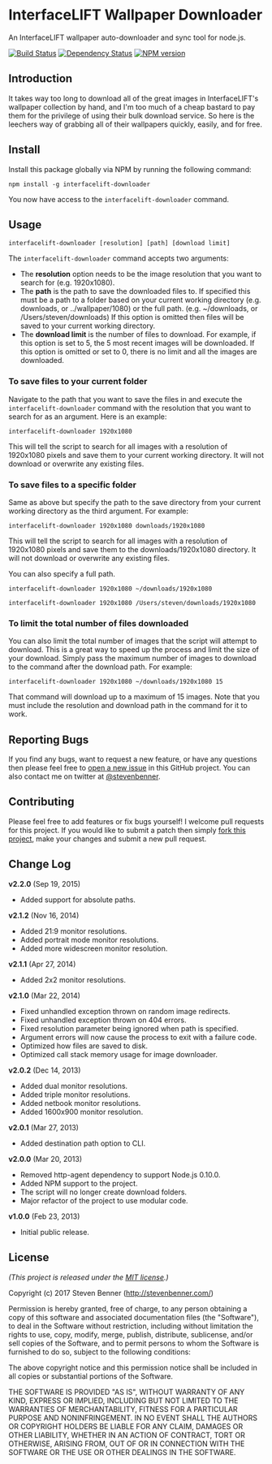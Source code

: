 # InterfaceLIFT Wallpaper Downloader

An InterfaceLIFT wallpaper auto-downloader and sync tool for node.js.

[![Build Status](https://travis-ci.org/stevenbenner/interfacelift-downloader.svg?branch=master)](https://travis-ci.org/stevenbenner/interfacelift-downloader)
[![Dependency Status](https://gemnasium.com/stevenbenner/interfacelift-downloader.svg)](https://gemnasium.com/stevenbenner/interfacelift-downloader)
[![NPM version](http://img.shields.io/npm/v/interfacelift-downloader.svg)](https://www.npmjs.org/package/interfacelift-downloader)

## Introduction

It takes way too long to download all of the great images in InterfaceLIFT's wallpaper collection by hand, and I'm too much of a cheap bastard to pay them for the privilege of using their bulk download service. So here is the leechers way of grabbing all of their wallpapers quickly, easily, and for free.

## Install

Install this package globally via NPM by running the following command:

```shell
npm install -g interfacelift-downloader
```

You now have access to the `interfacelift-downloader` command.

## Usage

`interfacelift-downloader [resolution] [path] [download limit]`

The `interfacelift-downloader` command accepts two arguments:

* The **resolution** option needs to be the image resolution that you want to search for (e.g. 1920x1080).
* The **path** is the path to save the downloaded files to. If specified this must be a path to a folder based on your current working directory (e.g. downloads, or ../wallpaper/1080) or the full path. (e.g. ~/downloads, or /Users/steven/downloads) If this option is omitted then files will be saved to your current working directory.
* The **download limit** is the number of files to download. For example, if this option is set to 5, the 5 most recent images will be downloaded. If this option is omitted or set to 0, there is no limit and all the images are downloaded.

### To save files to your current folder

Navigate to the path that you want to save the files in and execute the `interfacelift-downloader` command with the resolution that you want to search for as an argument. Here is an example:

```shell
interfacelift-downloader 1920x1080
```
This will tell the script to search for all images with a resolution of 1920x1080 pixels and save them to your current working directory. It will not download or overwrite any existing files.

### To save files to a specific folder

Same as above but specify the path to the save directory from your current working directory as the third argument. For example:

```shell
interfacelift-downloader 1920x1080 downloads/1920x1080
```

This will tell the script to search for all images with a resolution of 1920x1080 pixels and save them to the downloads/1920x1080 directory. It will not download or overwrite any existing files.

You can also specify a full path.

```shell
interfacelift-downloader 1920x1080 ~/downloads/1920x1080
```

```shell
interfacelift-downloader 1920x1080 /Users/steven/downloads/1920x1080
```

### To limit the total number of files downloaded

You can also limit the total number of images that the script will attempt to download. This is a great way to speed up the process and limit the size of your download. Simply pass the maximum number of images to download to the command after the download path. For example:

```shell
interfacelift-downloader 1920x1080 ~/downloads/1920x1080 15
```

That command will download up to a maximum of 15 images. Note that you must include the resolution and download path in the command for it to work.

## Reporting Bugs

If you find any bugs, want to request a new feature, or have any questions then please feel free to [open a new issue](https://github.com/stevenbenner/interfacelift-downloader/issues/new) in this GitHub project. You can also contact me on twitter at [@stevenbenner](https://twitter.com/stevenbenner).

## Contributing

Please feel free to add features or fix bugs yourself! I welcome pull requests for this project. If you would like to submit a patch then simply [fork this project](https://github.com/stevenbenner/interfacelift-downloader/fork), make your changes and submit a new pull request.

## Change Log

**v2.2.0** (Sep 19, 2015)
* Added support for absolute paths.

**v2.1.2** (Nov 16, 2014)
* Added 21:9 monitor resolutions.
* Added portrait mode monitor resolutions.
* Added more widescreen monitor resolution.

**v2.1.1** (Apr 27, 2014)
* Added 2x2 monitor resolutions.

**v2.1.0** (Mar 22, 2014)
* Fixed unhandled exception thrown on random image redirects.
* Fixed unhandled exception thrown on 404 errors.
* Fixed resolution parameter being ignored when path is specified.
* Argument errors will now cause the process to exit with a failure code.
* Optimized how files are saved to disk.
* Optimized call stack memory usage for image downloader.

**v2.0.2** (Dec 14, 2013)
* Added dual monitor resolutions.
* Added triple monitor resolutions.
* Added netbook monitor resolutions.
* Added 1600x900 monitor resolution.

**v2.0.1** (Mar 27, 2013)
* Added destination path option to CLI.

**v2.0.0** (Mar 20, 2013)
* Removed http-agent dependency to support Node.js 0.10.0.
* Added NPM support to the project.
* The script will no longer create download folders.
* Major refactor of the project to use modular code.

**v1.0.0** (Feb 23, 2013)
* Initial public release.

## License

*(This project is released under the [MIT license](https://raw.github.com/stevenbenner/interfacelift-downloader/master/LICENSE.txt).)*

Copyright (c) 2017 Steven Benner (http://stevenbenner.com/)

Permission is hereby granted, free of charge, to any person obtaining a copy of this software and associated documentation files (the "Software"), to deal in the Software without restriction, including without limitation the rights to use, copy, modify, merge, publish, distribute, sublicense, and/or sell copies of the Software, and to permit persons to whom the Software is furnished to do so, subject to the following conditions:

The above copyright notice and this permission notice shall be included in all copies or substantial portions of the Software.

THE SOFTWARE IS PROVIDED "AS IS", WITHOUT WARRANTY OF ANY KIND, EXPRESS OR IMPLIED, INCLUDING BUT NOT LIMITED TO THE WARRANTIES OF MERCHANTABILITY, FITNESS FOR A PARTICULAR PURPOSE AND NONINFRINGEMENT. IN NO EVENT SHALL THE AUTHORS OR COPYRIGHT HOLDERS BE LIABLE FOR ANY CLAIM, DAMAGES OR OTHER LIABILITY, WHETHER IN AN ACTION OF CONTRACT, TORT OR OTHERWISE, ARISING FROM, OUT OF OR IN CONNECTION WITH THE SOFTWARE OR THE USE OR OTHER DEALINGS IN THE SOFTWARE.
